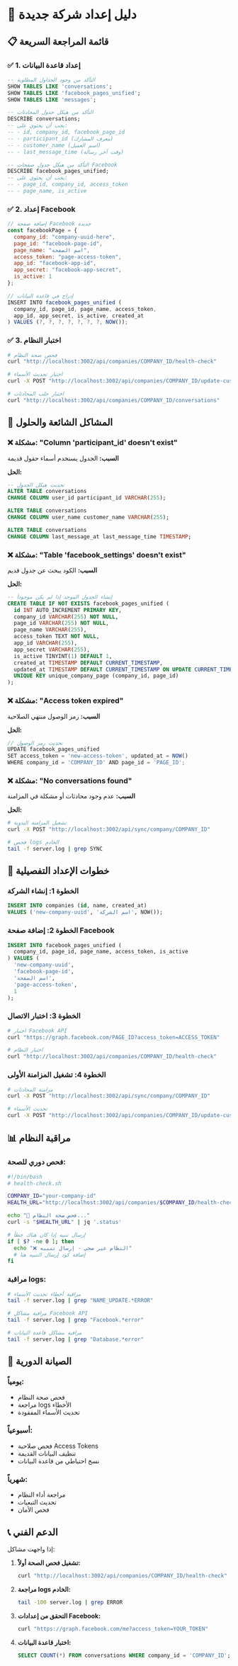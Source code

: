 # 🏢 دليل إعداد شركة جديدة

## 📋 **قائمة المراجعة السريعة**

### ✅ **1. إعداد قاعدة البيانات**

```sql
-- التأكد من وجود الجداول المطلوبة
SHOW TABLES LIKE 'conversations';
SHOW TABLES LIKE 'facebook_pages_unified';
SHOW TABLES LIKE 'messages';

-- التأكد من هيكل جدول المحادثات
DESCRIBE conversations;
-- يجب أن يحتوي على:
-- - id, company_id, facebook_page_id
-- - participant_id (معرف المشارك)
-- - customer_name (اسم العميل)
-- - last_message_time (وقت آخر رسالة)

-- التأكد من هيكل جدول صفحات Facebook
DESCRIBE facebook_pages_unified;
-- يجب أن يحتوي على:
-- - page_id, company_id, access_token
-- - page_name, is_active
```

### ✅ **2. إعداد Facebook**

```javascript
// إضافة صفحة Facebook جديدة
const facebookPage = {
  company_id: "company-uuid-here",
  page_id: "facebook-page-id",
  page_name: "اسم الصفحة",
  access_token: "page-access-token",
  app_id: "facebook-app-id",
  app_secret: "facebook-app-secret",
  is_active: 1
};

// إدراج في قاعدة البيانات
INSERT INTO facebook_pages_unified (
  company_id, page_id, page_name, access_token, 
  app_id, app_secret, is_active, created_at
) VALUES (?, ?, ?, ?, ?, ?, ?, NOW());
```

### ✅ **3. اختبار النظام**

```bash
# فحص صحة النظام
curl "http://localhost:3002/api/companies/COMPANY_ID/health-check"

# اختبار تحديث الأسماء
curl -X POST "http://localhost:3002/api/companies/COMPANY_ID/update-customer-names"

# اختبار جلب المحادثات
curl "http://localhost:3002/api/companies/COMPANY_ID/conversations"
```

## 🔧 **المشاكل الشائعة والحلول**

### ❌ **مشكلة: "Column 'participant_id' doesn't exist"**

**السبب:** الجدول يستخدم أسماء حقول قديمة

**الحل:**
```sql
-- تحديث هيكل الجدول
ALTER TABLE conversations 
CHANGE COLUMN user_id participant_id VARCHAR(255);

ALTER TABLE conversations 
CHANGE COLUMN user_name customer_name VARCHAR(255);

ALTER TABLE conversations 
CHANGE COLUMN last_message_at last_message_time TIMESTAMP;
```

### ❌ **مشكلة: "Table 'facebook_settings' doesn't exist"**

**السبب:** الكود يبحث عن جدول قديم

**الحل:**
```sql
-- إنشاء الجدول الموحد إذا لم يكن موجوداً
CREATE TABLE IF NOT EXISTS facebook_pages_unified (
  id INT AUTO_INCREMENT PRIMARY KEY,
  company_id VARCHAR(255) NOT NULL,
  page_id VARCHAR(255) NOT NULL,
  page_name VARCHAR(255),
  access_token TEXT NOT NULL,
  app_id VARCHAR(255),
  app_secret VARCHAR(255),
  is_active TINYINT(1) DEFAULT 1,
  created_at TIMESTAMP DEFAULT CURRENT_TIMESTAMP,
  updated_at TIMESTAMP DEFAULT CURRENT_TIMESTAMP ON UPDATE CURRENT_TIMESTAMP,
  UNIQUE KEY unique_company_page (company_id, page_id)
);
```

### ❌ **مشكلة: "Access token expired"**

**السبب:** رمز الوصول منتهي الصلاحية

**الحل:**
```javascript
// تحديث رمز الوصول
UPDATE facebook_pages_unified 
SET access_token = 'new-access-token', updated_at = NOW()
WHERE company_id = 'COMPANY_ID' AND page_id = 'PAGE_ID';
```

### ❌ **مشكلة: "No conversations found"**

**السبب:** عدم وجود محادثات أو مشكلة في المزامنة

**الحل:**
```bash
# تشغيل المزامنة اليدوية
curl -X POST "http://localhost:3002/api/sync/company/COMPANY_ID"

# فحص logs الخادم
tail -f server.log | grep SYNC
```

## 🚀 **خطوات الإعداد التفصيلية**

### **الخطوة 1: إنشاء الشركة**

```sql
INSERT INTO companies (id, name, created_at) 
VALUES ('new-company-uuid', 'اسم الشركة', NOW());
```

### **الخطوة 2: إضافة صفحة Facebook**

```sql
INSERT INTO facebook_pages_unified (
  company_id, page_id, page_name, access_token, is_active
) VALUES (
  'new-company-uuid',
  'facebook-page-id', 
  'اسم الصفحة',
  'page-access-token',
  1
);
```

### **الخطوة 3: اختبار الاتصال**

```bash
# اختبار Facebook API
curl "https://graph.facebook.com/PAGE_ID?access_token=ACCESS_TOKEN"

# اختبار النظام
curl "http://localhost:3002/api/companies/COMPANY_ID/health-check"
```

### **الخطوة 4: تشغيل المزامنة الأولى**

```bash
# مزامنة المحادثات
curl -X POST "http://localhost:3002/api/sync/company/COMPANY_ID"

# تحديث الأسماء
curl -X POST "http://localhost:3002/api/companies/COMPANY_ID/update-customer-names"
```

## 📊 **مراقبة النظام**

### **فحص دوري للصحة:**

```bash
#!/bin/bash
# health-check.sh

COMPANY_ID="your-company-id"
HEALTH_URL="http://localhost:3002/api/companies/$COMPANY_ID/health-check"

echo "🏥 فحص صحة النظام..."
curl -s "$HEALTH_URL" | jq '.status'

# إرسال تنبيه إذا كان هناك خطأ
if [ $? -ne 0 ]; then
  echo "❌ النظام غير صحي - إرسال تنبيه"
  # إضافة كود إرسال التنبيه هنا
fi
```

### **مراقبة logs:**

```bash
# مراقبة أخطاء تحديث الأسماء
tail -f server.log | grep "NAME_UPDATE.*ERROR"

# مراقبة مشاكل Facebook API
tail -f server.log | grep "Facebook.*error"

# مراقبة مشاكل قاعدة البيانات
tail -f server.log | grep "Database.*error"
```

## 🔄 **الصيانة الدورية**

### **يومياً:**
- فحص صحة النظام
- مراجعة logs الأخطاء
- تحديث الأسماء المفقودة

### **أسبوعياً:**
- فحص صلاحية Access Tokens
- تنظيف البيانات القديمة
- نسخ احتياطي من قاعدة البيانات

### **شهرياً:**
- مراجعة أداء النظام
- تحديث التبعيات
- فحص الأمان

## 📞 **الدعم الفني**

إذا واجهت مشاكل:

1. **تشغيل فحص الصحة أولاً:**
   ```bash
   curl "http://localhost:3002/api/companies/COMPANY_ID/health-check"
   ```

2. **مراجعة logs الخادم:**
   ```bash
   tail -100 server.log | grep ERROR
   ```

3. **التحقق من إعدادات Facebook:**
   ```bash
   curl "https://graph.facebook.com/me?access_token=YOUR_TOKEN"
   ```

4. **اختبار قاعدة البيانات:**
   ```sql
   SELECT COUNT(*) FROM conversations WHERE company_id = 'COMPANY_ID';
   ```
